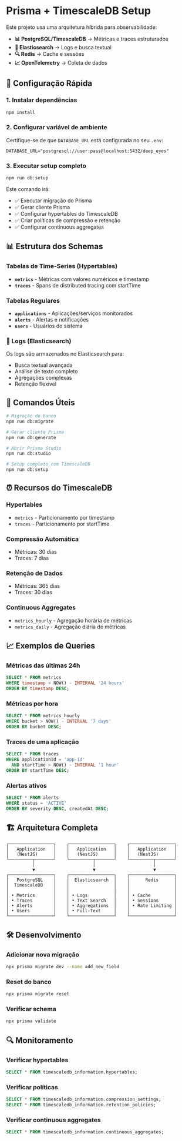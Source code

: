 # Prisma + TimescaleDB Setup

Este projeto usa uma arquitetura híbrida para observabilidade:

- **📊 PostgreSQL/TimescaleDB** → Métricas e traces estruturados
- **📝 Elasticsearch** → Logs e busca textual
- **🔍 Redis** → Cache e sessões
- **📈 OpenTelemetry** → Coleta de dados

## 🚀 Configuração Rápida

### 1. Instalar dependências
```bash
npm install
```

### 2. Configurar variável de ambiente
Certifique-se de que `DATABASE_URL` está configurada no seu `.env`:
```env
DATABASE_URL="postgresql://user:pass@localhost:5432/deep_eyes"
```

### 3. Executar setup completo
```bash
npm run db:setup
```

Este comando irá:
- ✅ Executar migração do Prisma
- ✅ Gerar cliente Prisma
- ✅ Configurar hypertables do TimescaleDB
- ✅ Criar políticas de compressão e retenção
- ✅ Configurar continuous aggregates

## 📊 Estrutura dos Schemas

### **Tabelas de Time-Series (Hypertables)**
- **`metrics`** - Métricas com valores numéricos e timestamp
- **`traces`** - Spans de distributed tracing com startTime

### **Tabelas Regulares**
- **`applications`** - Aplicações/serviços monitorados
- **`alerts`** - Alertas e notificações
- **`users`** - Usuários do sistema

### **📝 Logs (Elasticsearch)**
Os logs são armazenados no Elasticsearch para:
- Busca textual avançada
- Análise de texto completo
- Agregações complexas
- Retenção flexível

## 🔧 Comandos Úteis

```bash
# Migração do banco
npm run db:migrate

# Gerar cliente Prisma
npm run db:generate

# Abrir Prisma Studio
npm run db:studio

# Setup completo com TimescaleDB
npm run db:setup
```

## ⏰ Recursos do TimescaleDB

### **Hypertables**
- `metrics` - Particionamento por timestamp
- `traces` - Particionamento por startTime

### **Compressão Automática**
- Métricas: 30 dias
- Traces: 7 dias

### **Retenção de Dados**
- Métricas: 365 dias
- Traces: 30 dias

### **Continuous Aggregates**
- `metrics_hourly` - Agregação horária de métricas
- `metrics_daily` - Agregação diária de métricas

## 📈 Exemplos de Queries

### Métricas das últimas 24h
```sql
SELECT * FROM metrics 
WHERE timestamp > NOW() - INTERVAL '24 hours'
ORDER BY timestamp DESC;
```

### Métricas por hora
```sql
SELECT * FROM metrics_hourly 
WHERE bucket > NOW() - INTERVAL '7 days'
ORDER BY bucket DESC;
```

### Traces de uma aplicação
```sql
SELECT * FROM traces 
WHERE applicationId = 'app-id'
  AND startTime > NOW() - INTERVAL '1 hour'
ORDER BY startTime DESC;
```

### Alertas ativos
```sql
SELECT * FROM alerts 
WHERE status = 'ACTIVE'
ORDER BY severity DESC, createdAt DESC;
```

## 🏗️ Arquitetura Completa

```
┌─────────────────┐    ┌─────────────────┐    ┌─────────────────┐
│   Application   │    │   Application   │    │   Application   │
│   (NestJS)      │    │   (NestJS)      │    │   (NestJS)      │
└─────────┬───────┘    └─────────┬───────┘    └─────────┬───────┘
          │                      │                      │
          ▼                      ▼                      ▼
┌─────────────────┐    ┌─────────────────┐    ┌─────────────────┐
│   PostgreSQL    │    │  Elasticsearch  │    │      Redis      │
│  TimescaleDB    │    │                 │    │                 │
│                 │    │                 │    │                 │
│ • Metrics       │    │ • Logs          │    │ • Cache         │
│ • Traces        │    │ • Text Search   │    │ • Sessions      │
│ • Alerts        │    │ • Aggregations  │    │ • Rate Limiting │
│ • Users         │    │ • Full-Text     │    │                 │
└─────────────────┘    └─────────────────┘    └─────────────────┘
```

## 🛠️ Desenvolvimento

### Adicionar nova migração
```bash
npx prisma migrate dev --name add_new_field
```

### Reset do banco
```bash
npx prisma migrate reset
```

### Verificar schema
```bash
npx prisma validate
```

## 🔍 Monitoramento

### Verificar hypertables
```sql
SELECT * FROM timescaledb_information.hypertables;
```

### Verificar políticas
```sql
SELECT * FROM timescaledb_information.compression_settings;
SELECT * FROM timescaledb_information.retention_policies;
```

### Verificar continuous aggregates
```sql
SELECT * FROM timescaledb_information.continuous_aggregates;
``` 